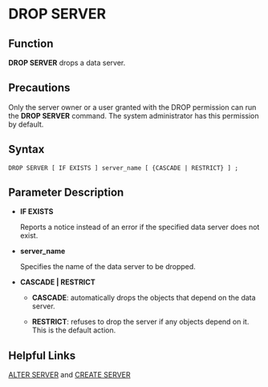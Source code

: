 # DROP SERVER<a name="EN-US_TOPIC_0289900384"></a>

## Function<a name="en-us_topic_0283136745_section18987145713527"></a>

**DROP SERVER**  drops a data server.

## Precautions<a name="en-us_topic_0283136745_section1195003135320"></a>

Only the server owner or a user granted with the DROP permission can run the  **DROP SERVER**  command. The system administrator has this permission by default.

## Syntax<a name="en-us_topic_0283136745_section51061559145316"></a>

```
DROP SERVER [ IF EXISTS ] server_name [ {CASCADE | RESTRICT} ] ;
```

## Parameter Description<a name="en-us_topic_0283136745_section08321910175316"></a>

-   **IF EXISTS**

    Reports a notice instead of an error if the specified data server does not exist.

-   **server\_name**

    Specifies the name of the data server to be dropped.

-   **CASCADE | RESTRICT**

    -   **CASCADE**: automatically drops the objects that depend on the data server.

    -   **RESTRICT**: refuses to drop the server if any objects depend on it. This is the default action.



## Helpful Links<a name="en-us_topic_0283136745_section620331805317"></a>

[ALTER SERVER](alter-server.md)  and  [CREATE SERVER](create-server.md)

